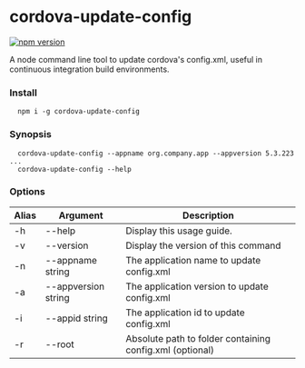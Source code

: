 # cordova-update-config

[![npm version](https://badge.fury.io/js/cordova-update-config.svg)](https://badge.fury.io/js/cordova-update-config)

  A node command line tool to update cordova's config.xml, useful in continuous integration build environments.

### Install

```
  npm i -g cordova-update-config
```

### Synopsis

```
  cordova-update-config --appname org.company.app --appversion 5.3.223 ...
  cordova-update-config --help
```

### Options

| Alias | Argument            | Description                                  |
| ---   | ---                 | ---                                          |
| -h    | --help              | Display this usage guide.                    |
| -v    | --version           | Display the version of this command          |
| -n    | --appname string    | The application name to update config.xml    |
| -a    | --appversion string | The application version to update config.xml |
| -i    | --appid string      | The application id to update config.xml      |
| -r    | --root              | Absolute path to folder containing config.xml (optional) |
